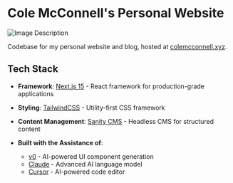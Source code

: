 # Cole McConnell's Personal Website

![Image Description](https://drive.google.com/uc?export=view&id=1RXV89bTSMmVgSPaDvUXbNEls3026HN6R)

Codebase for my personal website and blog, hosted at [colemcconnell.xyz](https://colemcconnell.xyz).

## Tech Stack

- **Framework**: [Next.js 15](https://nextjs.org/) - React framework for production-grade applications
- **Styling**: [TailwindCSS](https://tailwindcss.com/) - Utility-first CSS framework
- **Content Management**: [Sanity CMS](https://www.sanity.io/) - Headless CMS for structured content

- **Built with the Assistance of**:
  - [v0](https://v0.dev/) - AI-powered UI component generation
  - [Claude](https://www.anthropic.com/claude) - Advanced AI language model
  - [Cursor](https://cursor.sh/) - AI-powered code editor
